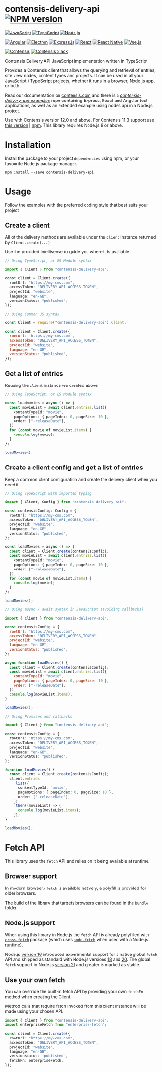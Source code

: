 # contensis-delivery-api [![NPM version](https://img.shields.io/npm/v/contensis-delivery-api.svg?style=flat)](https://www.npmjs.com/package/contensis-delivery-api)

[![JavaScript](https://img.shields.io/badge/JavaScript-323330?style=for-the-badge&logo=javascript&logoColor=F7DF1E)]()
[![TypeScript](https://img.shields.io/badge/TypeScript-007ACC?style=for-the-badge&logo=typescript&logoColor=white)]()
[![Node.js](https://img.shields.io/badge/Node%20js-339933?style=for-the-badge&logo=nodedotjs&logoColor=white)]()

[![Angular](https://img.shields.io/badge/Angular-DD0031?style=for-the-badge&logo=angular&logoColor=white)](https://angular.dev/) [![Electron](https://img.shields.io/badge/Electron-2B2E3A?style=for-the-badge&logo=electron&logoColor=9FEAF9)](https://electronjs.org/) [![Express.js](https://img.shields.io/badge/Express%20js-000000?style=for-the-badge&logo=express&logoColor=white)](https://expressjs.com/) [![React](https://img.shields.io/badge/React-20232A?style=for-the-badge&logo=react&logoColor=61DAFB)](https://react.dev/) [![React Native](https://img.shields.io/badge/React_Native-20232A?style=for-the-badge&logo=react&logoColor=61DAFB)](https://reactnative.dev/) [![Vue.js](https://img.shields.io/badge/Vue%20js-35495E?style=for-the-badge&logo=vuedotjs&logoColor=4FC08D)](https://vuejs.org/)

[![Contensis](https://img.shields.io/badge/Contensis-00304d?style=for-the-badge)](https://www.contensis.com)
[![Contensis Slack](https://img.shields.io/badge/Slack-4A154B?style=for-the-badge&logo=slack&logoColor=white)](https://contensis.slack.com)

Contensis Delivery API JavaScript implementation written in TypeScript

Provides a Contensis client that allows the querying and retrieval of entries, site view nodes, content types and projects. It can be used in all your JavaScript / TypeScript projects, whether it runs in a browser, Node.js app, or both.

Read our documentation on [contensis.com](https://www.contensis.com/help-and-docs/apis/delivery-js) and there is a _[contensis-delivery-api-examples](https://github.com/contensis/contensis-delivery-api-examples)_ repo containing Express, React and Angular test applications, as well as an extended example using nodes api in a Node.js project.

Use with Contensis version 12.0 and above. For Contensis 11.3 support use [this version](https://github.com/contensis/contensis-delivery-api/tree/release/1.0) | [npm](https://www.npmjs.com/package/contensis-delivery-api/v/1.0.0). This library requires Node.js 8 or above.

# Installation

Install the package to your project `dependencies` using npm, or your favourite Node.js package manager.

```shell
npm install --save contensis-delivery-api
```

# Usage

Follow the examples with the preferred coding style that best suits your project

## Create a client

All of the delivery methods are available under the `client` instance returned by `Client.create(...)`

Use the provided intellisense to guide you where it is available

```typescript
// Using TypeScript, or ES Module syntax

import { Client } from "contensis-delivery-api";

const client = Client.create({
  rootUrl: "https://my-cms.com",
  accessToken: "DELIVERY_API_ACCESS_TOKEN",
  projectId: "website",
  language: "en-GB",
  versionStatus: "published",
});
```

```cjs
// Using Common JS syntax

const Client = require("contensis-delivery-api").Client;

const client = Client.create({
  rootUrl: "https://my-cms.com",
  accessToken: "DELIVERY_API_ACCESS_TOKEN",
  projectId: "website",
  language: "en-GB",
  versionStatus: "published",
});
```

## Get a list of entries

Reusing the `client` instance we created above

```typescript
// Using TypeScript, or ES Module syntax

const loadMovies = async () => {
  const movieList = await client.entries.list({
    contentTypeId: "movie",
    pageOptions: { pageIndex: 0, pageSize: 10 },
    order: ["-releaseDate"],
  });
  for (const movie of movieList.items) {
    console.log(movie);
  }
};

loadMovies();
```

## Create a client config and get a list of entries

Keep a common client configuration and create the delivery client when you need it

```typescript
// Using TypeScript with imported typing

import { Client, Config } from "contensis-delivery-api";

const contensisConfig: Config = {
  rootUrl: "https://my-cms.com",
  accessToken: "DELIVERY_API_ACCESS_TOKEN",
  projectId: "website",
  language: "en-GB",
  versionStatus: "published",
};

const loadMovies = async () => {
  const client = Client.create(contensisConfig);
  const movieList = await client.entries.list({
    contentTypeId: "movie",
    pageOptions: { pageIndex: 0, pageSize: 10 },
    order: ["-releaseDate"],
  });
  for (const movie of movieList.items) {
    console.log(movie);
  }
};

loadMovies();
```

```mjs
// Using async / await syntax in JavaScript (avoiding callbacks)

import { Client } from "contensis-delivery-api";

const contensisConfig = {
  rootUrl: "https://my-cms.com",
  accessToken: "DELIVERY_API_ACCESS_TOKEN",
  projectId: "website",
  language: "en-GB",
  versionStatus: "published",
};

async function loadMovies() {
  const client = Client.create(contensisConfig);
  const movieList = await client.entries.list({
    contentTypeId: "movie",
    pageOptions: { pageIndex: 0, pageSize: 10 },
    order: ["-releaseDate"],
  });
  console.log(movieList.items);
}

loadMovies();
```

```typescript
// Using Promises and callbacks

import { Client } from "contensis-delivery-api";

const contensisConfig = {
  rootUrl: "https://my-cms.com",
  accessToken: "DELIVERY_API_ACCESS_TOKEN",
  projectId: "website",
  language: "en-GB",
  versionStatus: "published",
};

function loadMovies() {
  const client = Client.create(contensisConfig);
  client.entries
    .list({
      contentTypeId: "movie",
      pageOptions: { pageIndex: 0, pageSize: 10 },
      order: ["-releaseDate"],
    })
    .then((movieList) => {
      console.log(movieList.items);
    });
}

loadMovies();
```

# Fetch API

This library uses the `fetch` API and relies on it being available at runtime.

## Browser support

In modern browsers `fetch` is available natively, a polyfill is provided for older browsers.

The build of the library that targets browsers can be found in the `bundle` folder.

## Node.js support

When using this library in Node.js the `fetch` API is already polyfilled with [`cross-fetch`](https://www.npmjs.com/package/cross-fetch) package (which uses [`node-fetch`](https://www.npmjs.com/package/node-fetch) when used with a Node.js runtime).

Node.js [version 16](https://nodejs.org/docs/latest-v16.x/api/globals.html#fetch) introduced experimental support for a native global `fetch` API and shipped as standard with Node.js versions [18](https://nodejs.org/docs/latest-v18.x/api/globals.html#fetch) and [20](https://nodejs.org/docs/latest-v20.x/api/globals.html#fetch). The global `fetch` support in Node.js [version 21](https://nodejs.org/docs/latest-v21.x/api/globals.html#fetch) and greater is marked as stable.

## Use your own fetch

You can override the built-in fetch API by providing your own `fetchFn` method when creating the Client.

Method calls that require fetch invoked from this client instance will be made using your chosen API.

```typescript
import { Client } from "contensis-delivery-api";
import enterpriseFetch from "enterprise-fetch";

const client = Client.create({
  rootUrl: "https://my-cms.com",
  accessToken: "DELIVERY_API_ACCESS_TOKEN",
  projectId: "website",
  language: "en-GB",
  versionStatus: "published",
  fetchFn: enterpriseFetch,
});
```

